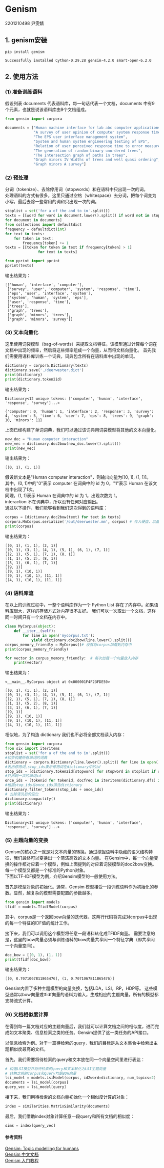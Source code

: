 # Genism
2201210498 尹雯婧
## 1. genism安装
```text
pip install genism
```
```text
Successfully installed Cython-0.29.28 gensim-4.2.0 smart-open-6.2.0
```
## 2. 使用方法
### (1) 准备训练语料
假设列表 documents 代表语料库，每一句话代表一个文档，documents 中有9个元素，也就是说该语料库由9个文档组成。  
```python
from gensim import corpora

documents = ["Human machine interface for lab abc computer applications",
             "A survey of user opinion of computer system response time",
             "The EPS user interface management system",
             "System and human system engineering testing of EPS",
             "Relation of user perceived response time to error measurement",
             "The generation of random binary unordered trees",
             "The intersection graph of paths in trees",
             "Graph minors IV Widths of trees and well quasi ordering",
             "Graph minors A survey"]
```
### (2) 预处理
分词（tokenize）、去除停用词（stopwords）和在语料中只出现一次的词。  
处理语料的方式有很多，这里只通过空格（whitespace）去分词，把每个词变为小写，最后去除一些常用的词和只出现一次的词。
```python
stoplist = set('for a of the and to in'.split())
texts = [[word for word in document.lower().split() if word not in stoplist]
for document in documents]
from collections import defaultdict
frequency = defaultdict(int)
for text in texts:
    for token in text:
        frequency[token] += 1
texts = [[token for token in text if frequency[token] > 1]
               for text in texts]

from pprint import pprint
pprint(texts)
```
输出结果为：
```text
[['human', 'interface', 'computer'],
 ['survey', 'user', 'computer', 'system', 'response', 'time'],
 ['eps', 'user', 'interface', 'system'],
 ['system', 'human', 'system', 'eps'],
 ['user', 'response', 'time'],
 ['trees'],
 ['graph', 'trees'],
 ['graph', 'minors', 'trees'],
 ['graph', 'minors', 'survey']]
```
### (3) 文本向量化
这里使用词袋模型（bag-of-words）来提取文档特征。该模型通过计算每个词在文档中出现的频率，然后将这些频率组成一个向量，从而将文档向量化。
首先我们需要用语料库训练一个词典，词典包含所有在语料库中出现的单词。
```python
dictionary = corpora.Dictionary(texts)
dictionary.save('./deerwester.dict')
print(dictionary)
print(dictionary.token2id)
```
输出结果为：
```text
Dictionary<12 unique tokens: ['computer', 'human', 'interface', 'response', 'survey']...>
```
```text
{'computer': 0, 'human': 1, 'interface': 2, 'response': 3, 'survey': 4, 'system': 5, 'time': 6, 'user': 7, 'eps': 8, 'trees': 9, 'graph': 10, 'minors': 11}
```
上面已经构建了单词词典，我们可以通过该词典用词袋模型将其他的文本向量化。  
```python
new_doc = "Human computer interaction"
new_vec = dictionary.doc2bow(new_doc.lower().split())
print(new_vec)
```
输出结果为：
```text
[(0, 1), (1, 1)]
```
假设新文本是"Human computer interaction"，则输出向量为[(0, 1), (1, 1)]。   
其中，(0, 1)中的"0"表示 computer 在词典中的 id 为 0，"1"表示 Human 在该文档中出现了1次。  
同理，(1, 1)表示 Human 在词典中的 id 为 1，出现次数为 1。  
interaction 不在词典中，所以没有任何对应输出。  
通过以下操作，我们能够看到我们这次得到的语料库：
```python
corpus = [dictionary.doc2bow(text) for text in texts]
corpora.MmCorpus.serialize('/out/deerwester.mm', corpus) # 存入硬盘，以备后需
print(corpus)
```
输出结果为：
```text
[(0, 1), (1, 1), (2, 1)]
[(0, 1), (3, 1), (4, 1), (5, 1), (6, 1), (7, 1)]
[(2, 1), (5, 1), (7, 1), (8, 1)]
[(1, 1), (5, 2), (8, 1)]
[(3, 1), (6, 1), (7, 1)]
[(9, 1)]
[(9, 1), (10, 1)]
[(9, 1), (10, 1), (11, 1)]
[(4, 1), (10, 1), (11, 1)]
```
### (4) 语料库流
在以上的训练过程中，一整个语料库作为一个 Python List 存在了内存中。如果语料库很大，这样的存储方式对内存很不友好。
我们可以一次取出一个文档，这样同一时间只有一个文档在内存中。  
```python
class MyCorpus(object):
    def __iter__(self):
        for line in open('mycorpus.txt'):
            yield dictionary.doc2bow(line.lower().split())
corpus_memory_friendly = MyCorpus()# 没有将corpus加载到内存中
print(corpus_memory_friendly)

for vector in corpus_memory_friendly:  # 每次加载一个向量放入内存
    print(vector)
```
输出结果为：
```text
<__main__.MyCorpus object at 0x000001F4F23FDE50>
```
```text
[(0, 1), (1, 1), (2, 1)]
[(0, 1), (3, 1), (4, 1), (5, 1), (6, 1), (7, 1)]
[(2, 1), (5, 1), (7, 1), (8, 1)]
[(1, 1), (5, 2), (8, 1)]
[(3, 1), (6, 1), (7, 1)]
[(9, 1)]
[(9, 1), (10, 1)]
[(9, 1), (10, 1), (11, 1)]
[(4, 1), (10, 1), (11, 1)]
```
相似地，为了构造 dictionary 我们也不必将全部文档读入内存：
```python
from gensim import corpora
from six import iteritems
stoplist = set('for a of the and to in'.split())
#初步构建所有单词的词典
dictionary = corpora.Dictionary(line.lower().split() for line in open('mycorpus.txt') )
#去出停用词,stop_ids表示停用词在dictionary中的id
stop_ids = [dictionary.token2id[stopword] for stopword in stoplist if stopword in dictionary.token2id]
#只出现一次的单词id
once_ids = [tokenid for tokenid, docfreq in iteritems(dictionary.dfs) if docfreq ==1]
#根据stop_ids与once_ids清洗dictionary
dictionary.filter_tokens(stop_ids + once_ids)
# 去除清洗后的空位
dictionary.compactify()
print(dictionary)
```
输出结果为：
```text
Dictionary<12 unique tokens: ['computer', 'human', 'interface', 'response', 'survey']...>
```
### (5) 主题向量的变换
Genism的核心之一就是对文本向量的转换。通过挖掘语料中隐藏的语义结构特征，我们最终可以变换出一个简洁高效的文本向量。
在Gensim中，每一个向量变换的操作都对应着一个模型，例如上面提到的对应着词袋模型的doc2bow变换。
每一个模型又都是一个标准的Python对象。  
下面以TF-IDF模型为例，介绍Gensim模型的一般使用方法。

首先是模型对象的初始化。通常，Gensim 模型接受一段训练语料作为初始化的参数。显然，越复杂的模型需要配置的参数越多。
```python
from gensim import models
tfidf = models.TfidfModel(corpus)
```
其中，corpus是一个返回bow向量的迭代器。这两行代码将完成对corpus中出现的每一个特征的IDF值的统计工作。

接下来，我们可以调用这个模型将任意一段语料转化成TFIDF向量。
需要注意的是，这里的bow向量必须与训练语料的bow向量共享同一个特征字典（即共享同一个向量空间）。
```python
doc_bow = [(0, 1), (1, 1)]
print(tfidf[doc_bow])
```
输出结果为：
```text
[(0, 0.7071067811865476), (1, 0.7071067811865476)]
```
Gensim内置了多种主题模型的向量变换，包括LDA，LSI，RP，HDP等。
这些模型通常以bow向量或tfidf向量的语料为输入，生成相应的主题向量。所有的模型都支持流式计算。
### (6) 文档相似度计算
在得到每一篇文档对应的主题向量后，我们就可以计算文档之间的相似度，进而完成如文本聚类、信息检索之类的任务。Gensim提供了这一类任务的API接口。

以信息检索为例。对于一篇待检索的query，我们的目标是从文本集合中检索出主题相似度最高的文档。

首先，我们需要将待检索的query和文本放在同一个向量空间里进行表达：
```python
# 构造LSI模型并将待检索的query和文本转化为LSI主题向量
# 转换之前的corpus和query均是BOW向量
lsi_model = models.LsiModel(corpus, id2word=dictionary, num_topics=2)
documents = lsi_model[corpus]
query_vec = lsi_model[query]
```
接下来，我们用待检索的文档向量初始化一个相似度计算的对象：
```python
index = similarities.MatrixSimilarity(documents)
```
最后，我们借助index对象计算任意一段query和所有文档的相似度：
```python
sims = index[query_vec]
```

#### 参考资料
[Gensim: Topic modelling for humans](https://radimrehurek.com/gensim/)  
[Gensim 中文文档](https://gensim.apachecn.org/#/)  
[Genism 入门教程](https://www.cnblogs.com/iloveai/p/gensim_tutorial.html)